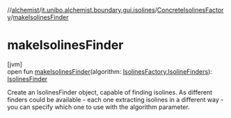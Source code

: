 //[alchemist](../../../index.md)/[it.unibo.alchemist.boundary.gui.isolines](../index.md)/[ConcreteIsolinesFactory](index.md)/[makeIsolinesFinder](make-isolines-finder.md)

# makeIsolinesFinder

[jvm]\
open fun [makeIsolinesFinder](make-isolines-finder.md)(algorithm: [IsolinesFactory.IsolineFinders](../-isolines-factory/-isoline-finders/index.md)): [IsolinesFinder](../-isolines-finder/index.md)

Create an IsolinesFinder object, capable of finding isolines. As different finders could be available - each one extracting isolines in a different way - you can specify which one to use with the algorithm parameter.
